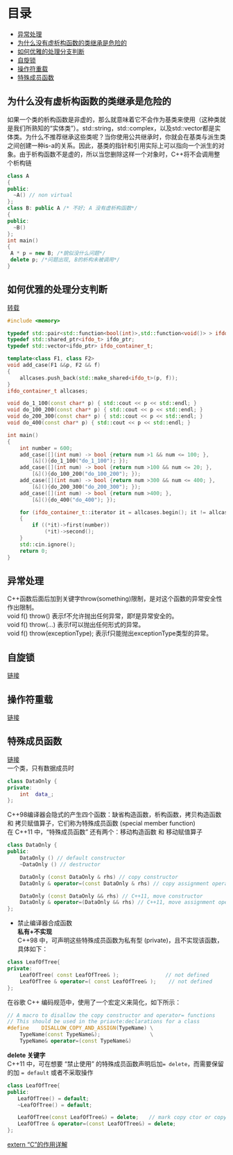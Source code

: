 # 目录
* [异常处理](#异常处理)
* [为什么没有虚析构函数的类继承是危险的](#为什么没有虚析构函数的类继承是危险的)
* [如何优雅的处理分支判断](#如何优雅的处理分支判断)
* [自旋锁](#自旋锁)
* [操作符重载](#操作符重载)
* [特殊成员函数](#特殊成员函数)


## 为什么没有虚析构函数的类继承是危险的
如果一个类的析构函数是非虚的，那么就意味着它不会作为基类来使用（这种类就是我们所熟知的“实体类”）。std::string，std::complex，以及std::vector都是实体类。为什么不推荐继承这些类呢？当你使用公共继承时，你就会在基类与派生类之间创建一种is-a的关系。因此，基类的指针和引用实际上可以指向一个派生的对象。由于析构函数不是虚的，所以当您删除这样一个对象时，C++将不会调用整个析构链
```c++
class A
{
public:
  ~A() // non virtual
};
class B: public A /* 不好; A 没有虚析构函数*/
{
public:
  ~B()
};
int main()
{
 A * p = new B; /*貌似没什么问题*/
 delete p; /*问题出现, B的析构未被调用*/
}
```
## 如何优雅的处理分支判断
[转载](http://ju.outofmemory.cn/entry/56050)
```c++
#include <memory>

typedef std::pair<std::function<bool(int)>,std::function<void()> > ifdo_t;
typedef std::shared_ptr<ifdo_t> ifdo_ptr;
typedef std::vector<ifdo_ptr> ifdo_container_t;

template<class F1, class F2>
void add_case(F1 &&p, F2 && f)
{
	allcases.push_back(std::make_shared<ifdo_t>(p, f));
}
ifdo_container_t allcases;

void do_1_100(const char* p) { std::cout << p << std::endl; }
void do_100_200(const char* p) { std::cout << p << std::endl; }
void do_200_300(const char* p) { std::cout << p << std::endl; }
void do_400(const char* p) { std::cout << p << std::endl; }

int main()
{
	int number = 600;
	add_case([](int num) -> bool {return num >1 && num <= 100; },
		[&](){do_1_100("do_1_100"); });
	add_case([](int num) -> bool {return num >100 && num <= 20; },
		[&](){do_100_200("do_100_200"); });
	add_case([](int num) -> bool {return num >300 && num <= 400; },
		[&](){do_200_300("do_200_300"); });
	add_case([](int num) -> bool {return num >400; },
		[&](){do_400("do_400"); });

	for (ifdo_container_t::iterator it = allcases.begin(); it != allcases.end(); it++)
	{
		if ((*it)->first(number))
			(*it)->second();
	}
	std::cin.ignore();
    return 0;
}
```
## 异常处理
C++函数后面后加到关键字throw(something)限制，是对这个函数的异常安全性作出限制。   
void f() throw() 表示f不允许抛出任何异常，即f是异常安全的。   
void f() throw(...) 表示f可以抛出任何形式的异常。   
void f() throw(exceptionType); 表示f只能抛出exceptionType类型的异常。   


## 自旋锁
[链接](https://blog.poxiao.me/p/spinlock-implementation-in-cpp11/)

## 操作符重载
[链接](http://blog.sina.com.cn/s/blog_4b3c1f950100kker.html)

## 特殊成员函数
[链接](https://www.cnblogs.com/xinxue/p/5503836.html)  
一个类，只有数据成员时
```c++
class DataOnly {
private:
    int  data_;
};
```
C++98编译器会隐式的产生四个函数：缺省构造函数，析构函数，拷贝构造函数 和 拷贝赋值算子，它们称为特殊成员函数 (special member function)  
在 C++11 中，“特殊成员函数” 还有两个：移动构造函数 和 移动赋值算子  
```c++
class DataOnly {
public:
    DataOnly () // default constructor
    ~DataOnly () // destructor

    DataOnly (const DataOnly & rhs) // copy constructor
    DataOnly & operator=(const DataOnly & rhs) // copy assignment operator

    DataOnly (const DataOnly && rhs) // C++11, move constructor
    DataOnly & operator=(DataOnly && rhs) // C++11, move assignment operator
};
```

* 禁止编译器合成函数  
**私有+不实现**  
C++98 中，可声明这些特殊成员函数为私有型 (private)，且不实现该函数，具体如下：  
```c++
class LeafOfTree{
private:
    LeafOfTree( const LeafOfTree& );    　　　　　　 // not defined
    LeafOfTree & operator=( const LeafOfTree& );    // not defined
};
```
在谷歌 C++ 编码规范中，使用了一个宏定义来简化，如下所示：  
```c++
// A macro to disallow the copy constructor and operator= functions 
// This should be used in the priavte:declarations for a class
#define    DISALLOW_COPY_AND_ASSIGN(TypeName) \
    TypeName(const TypeName&);                \
    TypeName& operator=(const TypeName&)
```
**delete 关键字**  
C++11 中，可在想要 “禁止使用” 的特殊成员函数声明后加`= delete`，而需要保留的加 `= default` 或者不采取操作  
```c++
class LeafOfTree{
public:
　　LeafOfTree() = default;
　　~LeafOfTree() = default;

　　LeafOfTree(const LeafOfTree&) = delete;　　// mark copy ctor or copy assignment operator as deleted functions
　　LeafOfTree & operator=(const LeafOfTree&) = delete; 
};
```

[extern “C”的作用详解](https://www.cnblogs.com/carsonzhu/p/5272271.html)
